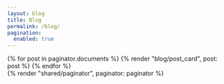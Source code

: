 ```yaml
---
layout: blog
title: Blog
permalink: /blog/
pagination:
  enabled: true
---
```


<div class="grid max-w-lg gap-5 mx-auto mt-12 md:grid-cols-2 lg:grid-cols-3 md:max-w-none">
  {% for post in paginator.documents %}
    {% render "blog/post_card", post: post %}
  {% endfor %}
</div>
<div class="mt-8 md:mt-8">
  {% render "shared/paginator", paginator: paginator %}
</div>
